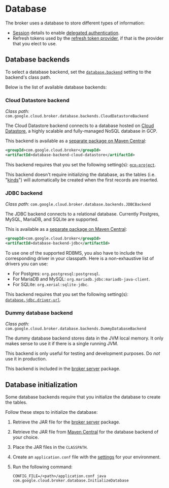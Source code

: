 # Database

The broker uses a database to store different types of information:

-   [Session](sessions.md) details to enable [delegated authentication](authentication.md#delegated-authentication).
-   Refresh tokens used by the [refresh token provider](providers.md#refresh-token-provider), if that is the provider that
    you elect to use.

## Database backends

To select a database backend, set the [`database.backend`](settings.md#databasebackend) setting
to the backend's class path.

Below is the list of available database backends:

### Cloud Datastore backend

_Class path:_ `com.google.cloud.broker.database.backends.CloudDatastoreBackend`

The Cloud Datastore backend connects to a database hosted on [Cloud Datastore](https://cloud.google.com/datastore),
a highly scalable and fully-managed NoSQL database in GCP.

This backend is available as a [separate package on Maven Central](https://search.maven.org/search?q=g:com.google.cloud.broker%20AND%20a:database-backend-cloud-datastore):

```xml
<groupId>com.google.cloud.broker</groupId>
<artifactId>database-backend-cloud-datastore</artifactId>
```

This backend requires that you set the following setting(s): [`gcp-project`](settings.md#gcp-project).

This backend doesn't require initializing the database, as the tables (i.e. "[kinds](https://cloud.google.com/datastore/docs/concepts/entities#kinds_and_identifiers)")
will automatically be created when the first records are inserted.

### JDBC backend

_Class path:_ `com.google.cloud.broker.database.backends.JDBCBackend`

The JDBC backend connects to a relational database. Currently Postgres, MySQL, MariaDB, and SQLite are supported.

This is available as a [separate package on Maven Central](https://search.maven.org/search?q=g:com.google.cloud.broker%20AND%20a:database-backend-jdbc):

```xml
<groupId>com.google.cloud.broker</groupId>
<artifactId>database-backend-jdbc</artifactId>
```

To use one of the supported RDBMS, you also have to include the corresponding driver in your classpath. Here is a
non-exhaustive list of drivers you can use:

-   For Postgres: `org.postgresql:postgresql`.
-   For MariaDB and MySQL: `org.mariadb.jdbc:mariadb-java-client`.
-   For SQLite: `org.xerial:sqlite-jdbc`.

This backend requires that you set the following setting(s): [`database.jdbc.driver-url`](settings.md#databasejdbcdriver-url).

### Dummy database backend

_Class path:_ `com.google.cloud.broker.database.backends.DummyDatabaseBackend`

The dummy database backend stores data in the JVM local memory. It only makes sense to use it if there is
a single running JVM.

This backend is only useful for testing and development purposes. Do *not* use it in production.

This backend is included in the [broker server](broker-server.md) package.

## Database initialization

Some database backends require that you initialize the database to create the tables.

Follow these steps to initialize the database:

1.  Retrieve the JAR file for the [broker server](broker-server.md) package.
2.  Retrieve the JAR file from [Maven Central](https://search.maven.org/search?q=g:com.google.cloud.broker) for the database backend of your choice.
3.  Place the JAR files in the `CLASSPATH`.
4.  Create an `application.conf` file with the [settings](settings.md) for your environment.
5.  Run the following command:

    ```shell
    CONFIG_FILE=/<path>/application.conf java com.google.cloud.broker.database.InitializeDatabase
    ```
